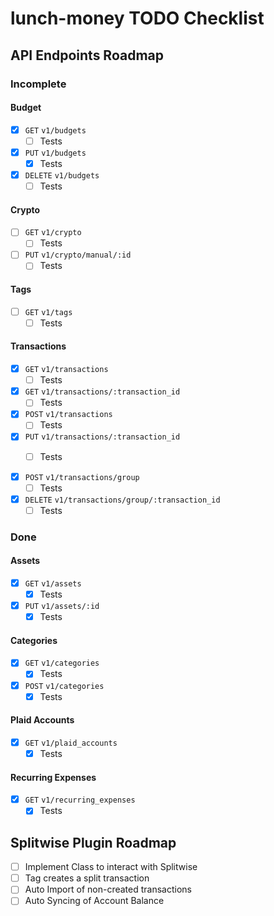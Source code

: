 # lunch-money TODO Checklist

## API Endpoints Roadmap

### Incomplete

#### Budget

- [x] `GET` `v1/budgets`
    - [ ] Tests
- [x] `PUT` `v1/budgets`
    - [x] Tests
- [x] `DELETE` `v1/budgets`
    - [ ] Tests

#### Crypto

- [ ] `GET` `v1/crypto`
    - [ ] Tests
- [ ] `PUT` `v1/crypto/manual/:id`
    - [ ] Tests

#### Tags

- [ ] `GET` `v1/tags`
    - [ ] Tests

#### Transactions

- [x] `GET` `v1/transactions`
    - [ ] Tests
- [x] `GET` `v1/transactions/:transaction_id`
    - [ ] Tests
- [x] `POST` `v1/transactions`
    - [ ] Tests
- [x] `PUT` `v1/transactions/:transaction_id`
    - [ ] Tests


- [x] `POST` `v1/transactions/group`
    - [ ] Tests
- [x] `DELETE` `v1/transactions/group/:transaction_id`
    - [ ] Tests

### Done

#### Assets

- [x] `GET` `v1/assets`
    - [x] Tests
- [x] `PUT` `v1/assets/:id`
    - [x] Tests

#### Categories

- [x] `GET` `v1/categories`
    - [x] Tests
- [x] `POST` `v1/categories`
    - [x] Tests

#### Plaid Accounts

- [x] `GET` `v1/plaid_accounts`
    - [x] Tests

#### Recurring Expenses

- [x] `GET` `v1/recurring_expenses`
    - [x] Tests

## Splitwise Plugin Roadmap

- [ ] Implement Class to interact with Splitwise
- [ ] Tag creates a split transaction
- [ ] Auto Import of non-created transactions
- [ ] Auto Syncing of Account Balance

